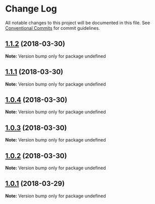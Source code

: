 # Change Log

All notable changes to this project will be documented in this file.
See [Conventional Commits](https://conventionalcommits.org) for commit guidelines.

<a name="1.1.2"></a>
## [1.1.2](https://github.com/soenkekluth/eslint-configs/compare/v1.1.1...v1.1.2) (2018-03-30)




**Note:** Version bump only for package undefined

<a name="1.1.1"></a>
## [1.1.1](https://github.com/soenkekluth/eslint-configs/compare/v1.1.0...v1.1.1) (2018-03-30)




**Note:** Version bump only for package undefined

<a name="1.0.4"></a>
## [1.0.4](https://github.com/soenkekluth/eslint-configs/compare/v1.0.3...v1.0.4) (2018-03-30)




**Note:** Version bump only for package undefined

<a name="1.0.3"></a>
## [1.0.3](https://github.com/soenkekluth/eslint-configs/compare/v1.0.2...v1.0.3) (2018-03-30)




**Note:** Version bump only for package undefined

<a name="1.0.2"></a>
## [1.0.2](https://github.com/soenkekluth/eslint-configs/compare/v1.0.1...v1.0.2) (2018-03-30)




**Note:** Version bump only for package undefined

<a name="1.0.1"></a>
## [1.0.1](https://github.com/soenkekluth/eslint-configs/compare/v1.0.0...v1.0.1) (2018-03-29)




**Note:** Version bump only for package undefined
